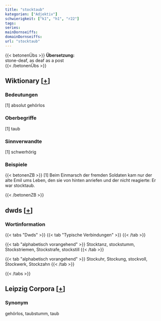 ```yaml
---
title: "stocktaub"
kategorien: ["Adjektiv"]
schwierigkeit: ["k1", "h1", "r22"]
tags:
series:
mainDornseiffs:
domainDornseiffs:
url: "stocktaub"
---
```


{{< betonenÜbs >}}
**Übersetzung:**  
stone-deaf, as deaf as a post  
{{< /betonenÜbs >}}

## Wiktionary [[+](https://de.wiktionary.org/wiki/stocktaub)]

### Bedeutungen
[1] absolut gehörlos  

### Oberbegriffe
[1] taub  

### Sinnverwandte
[1] schwerhörig  

### Beispiele
{{< betonenZB >}}
[1] Beim Einmarsch der fremden Soldaten kam nur der alte Emil ums Leben, den sie von hinten anriefen und der nicht reagierte: Er war stocktaub.  

{{< /betonenZB >}}


## dwds [[+](https://www.dwds.de/wb/stocktaub)]

### Wortinformation
{{< tabs "Dwds" >}}
{{< tab "Typische Verbindungen" >}}
{{< /tab >}}

{{< tab "alphabetisch vorangehend" >}}
Stocktanz, stockstumm, Stockstriemen, Stockstrafe, stockstill
{{< /tab >}}

{{< tab "alphabetisch vorangehend" >}}
Stockuhr, Stockung, stockvoll, Stockwerk, Stockzahn
{{< /tab >}}

{{< /tabs >}}

## Leipzig Corpora [[+](https://corpora.uni-leipzig.de/en/res?word=stocktaub&corpusId=deu_newscrawl-public_2018)]


### Synonym
gehörlos, taubstumm, taub

